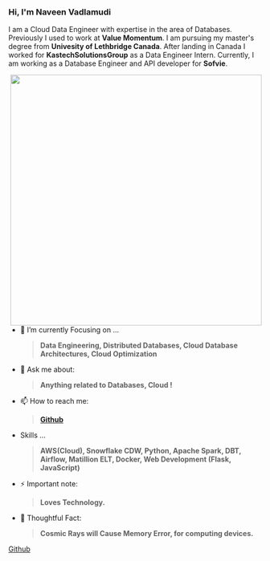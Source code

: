 
### Hi, I'm Naveen Vadlamudi 

I am a Cloud Data Engineer with expertise in the area of Databases. Previously I used to work at **Value Momentum**. 
I am pursuing my master's degree from **Univesity of Lethbridge Canada**. After landing in Canada I worked for **KastechSolutionsGroup** as a Data Engineer Intern. 
Currently, I am working as a Database Engineer and API developer for **Sofvie**.



<!-- <img align="right" src="undraw_developer_activity_bv83.png" alt="developer-activity" width=500px /> -->
<!--<img align="right" src="undraw_server_push_vtms.png" alt="server-push-data" width=500px/> -->
<img align= "right" src="https://media.giphy.com/media/iIqmM5tTjmpOB9mpbn/giphy.gif" width="500px" />

 

- 🌱 I’m currently Focusing on ... 
     > **Data Engineering, Distributed Databases, Cloud Database Architectures, Cloud Optimization**

- 💬 Ask me about: 
  > **Anything related to Databases, Cloud !**
 
- 📫 How to reach me:
     >  **[Github](https://www.github.com/omarbdrn)**

- Skills ...
     > **AWS(Cloud), Snowflake CDW, Python, Apache Spark, DBT, Airflow, Matillion ELT, Docker, Web Development (Flask, JavaScript)**

- ⚡ Important note: 
  > **Loves Technology.** 

- 🤔 Thoughtful Fact:
  > **Cosmic Rays will Cause Memory Error, for computing devices.**
  
 




[Github](https://www.github.com/omarbdrn)
